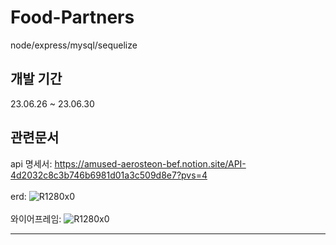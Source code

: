 # Food-Partners
node/express/mysql/sequelize <br>

## 개발 기간

23.06.26 ~ 23.06.30

## 관련문서
api 명세서: https://amused-aerosteon-bef.notion.site/API-4d2032c8c3b746b6981d01a3c509d8e7?pvs=4 
<br>
<br>
erd: ![R1280x0](https://github.com/jeeeunu/food-partners/assets/98936231/fda949e3-247e-4677-ba1c-68de6087c9c2)
<br>
<br>
와이어프레임: ![R1280x0](https://github.com/jeeeunu/food-partners/assets/98936231/0e61e609-a4b6-4ee4-ad72-240b32464dcb) 

---

